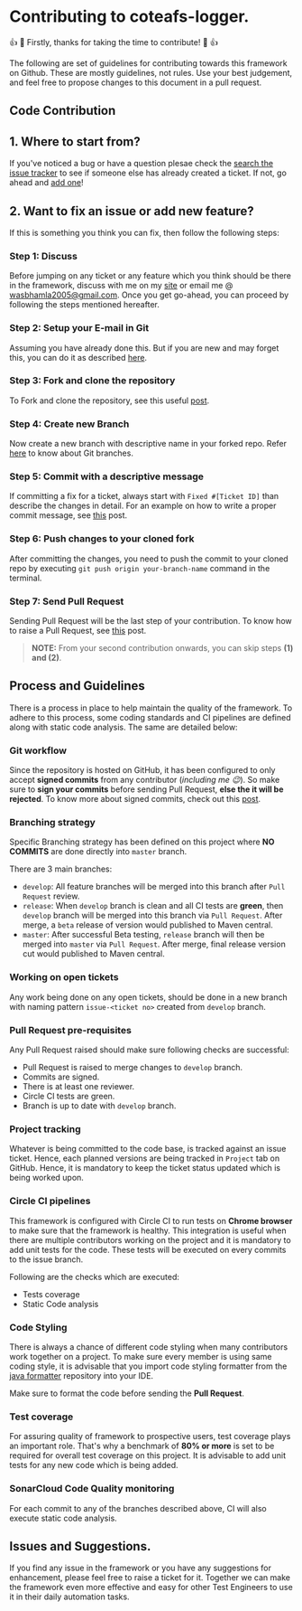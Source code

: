 # Contributing to coteafs-logger.

:+1: :tada: Firstly, thanks for taking the time to contribute! :tada: :+1:

The following are set of guidelines for contributing towards this framework on Github. These are mostly guidelines, not rules. Use your best judgement, and feel free to propose changes to this document in a pull request.

## Code Contribution

## 1. Where to start from?

If you've noticed a bug or have a question plesae check the [search the issue tracker][tracker] to see if someone else has already created a ticket. If not, go ahead and [add one][new issue]!

## 2. Want to fix an issue or add new feature?

If this is something you think you can fix, then follow the following steps:

### Step 1: Discuss

Before jumping on any ticket or any feature which you think should be there in the framework, discuss with me on my [site][] or email me @ wasbhamla2005@gmail.com. Once you get go-ahead, you can proceed by following the steps mentioned hereafter.

### Step 2: Setup your E-mail in Git

Assuming you have already done this. But if you are new and may forget this, you can do it as described [here][setup].

### Step 3: Fork and clone the repository

To Fork and clone the repository, see this useful [post][fork].

### Step 4: Create new Branch

Now create a new branch with descriptive name in your forked repo. Refer [here][branch] to know about Git branches.

### Step 5: Commit with a descriptive message

If committing a fix for a ticket, always start with `Fixed #[Ticket ID]` than describe the changes in detail.
For an example on how to write a proper commit message, see [this][commitHelp] post.

### Step 6: Push changes to your cloned fork

After committing the changes, you need to push the commit to your cloned repo by executing `git push origin your-branch-name` command in the terminal.

### Step 7: Send Pull Request

Sending Pull Request will be the last step of your contribution. To know how to raise a Pull Request, see [this][pr] post.

> **NOTE:** From your second contribution onwards, you can skip steps **(1) and (2)**.

## Process and Guidelines

There is a process in place to help maintain the quality of the framework. To adhere to this process, some coding standards and CI pipelines are defined along with static code analysis. The same are detailed below:

### Git workflow

Since the repository is hosted on GitHub, it has been configured to only accept **signed commits** from any contributor (_including me :wink:_). So make sure to **sign your commits** before sending Pull Request, **else the it will be rejected**. To know more about signed commits, check out this [post][sign-commit].

### Branching strategy

Specific Branching strategy has been defined on this project where **NO COMMITS** are done directly into `master` branch.

There are 3 main branches:
- `develop`: All feature branches will be merged into this branch after `Pull Request` review.
- `release`: When `develop` branch is clean and all CI tests are **green**, then `develop` branch will be merged into this branch via `Pull Request`. After merge, a `beta` release of version would published to Maven central.
- `master`: After successful Beta testing, `release` branch will then be merged into `master` via `Pull Request`. After merge, final release version cut would published to Maven central.

### Working on open tickets

Any work being done on any open tickets, should be done in a new branch with naming pattern `issue-<ticket no>` created from `develop` branch.

### Pull Request pre-requisites

Any Pull Request raised should make sure following checks are successful:
- Pull Request is raised to merge changes to `develop` branch.
- Commits are signed.
- There is at least one reviewer.
- Circle CI tests are green.
- Branch is up to date with `develop` branch.

### Project tracking

Whatever is being committed to the code base, is tracked against an issue ticket. Hence, each planned versions are being tracked in `Project` tab on GitHub. Hence, it is mandatory to keep the ticket status updated which is being worked upon.

### Circle CI pipelines

This framework is configured with Circle CI to run tests on **Chrome browser** to make sure that the framework is healthy. This integration is useful when there are multiple contributors working on the project and it is mandatory to add unit tests for the code. These tests will be executed on every commits to the issue branch.

Following are the checks which are executed:
- Tests coverage
- Static Code analysis

### Code Styling

There is always a chance of different code styling when many contributors work together on a project. To make sure every member is using same coding style, it is advisable that you import code styling formatter from the [java formatter][formatter] repository into your IDE.

Make sure to format the code before sending the **Pull Request**.

### Test coverage

For assuring quality of framework to prospective users, test coverage plays an important role. That's why a benchmark of **80% or more** is set to be required for overall test coverage on this project. It is advisable to add unit tests for any new code which is being added.

### SonarCloud Code Quality monitoring

For each commit to any of the branches described above, CI will also execute static code analysis. 

## Issues and Suggestions.

If you find any issue in the framework or you have any suggestions for enhancement, please feel free to raise a ticket for it. Together we can make the framework even more effective and easy for other Test Engineers to use it in their daily automation tasks.

[sign-commit]: https://help.github.com/en/articles/signing-commits
[formatter]: https://github.com/WasiqB/java-formatter
[tracker]: https://github.com/WasiqB/coteafs-logger/issues?q=something
[new issue]: https://github.com/WasiqB/coteafs-logger/issues/new
[fork]: https://help.github.com/articles/fork-a-repo/
[branch]: https://www.atlassian.com/git/tutorials/using-branches
[setup]: https://help.github.com/articles/setting-your-commit-email-address-in-git
[commitHelp]: https://github.com/erlang/otp/wiki/Writing-good-commit-messages
[pr]: https://help.github.com/articles/creating-a-pull-request
[site]: https://wasiqb.github.io